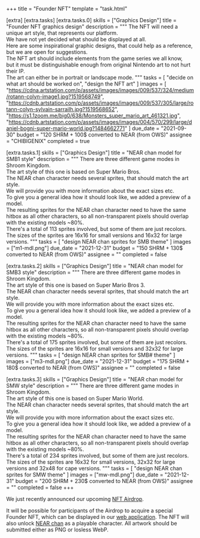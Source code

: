 +++
title = "Founder NFT"
template = "task.html"

[extra]
[extra.tasks]
[extra.tasks.0]
skills = ["Graphics Design"]
title = "Founder NFT graphics design"
description = """
The NFT will need a unique art style, that represents our platform. \
We have not yet decided what should be displayed at all. \
Here are some inspirational graphic designs, that could help as a reference, \
but we are open for suggestions. \
The NFT art should include elements from the game series we all know, \
but it must be distinguishable enough from original Nintendo art to not hurt their IP. \
The art can either be in portrait or landscape mode.
"""
tasks = [
  "decide on what art should be worked on",
  "design the NFT art"
]
images = [
  "https://cdna.artstation.com/p/assets/images/images/009/537/324/medium/rotann-colyn-image1.jpg?1519568749",
  "https://cdnb.artstation.com/p/assets/images/images/009/537/305/large/rotann-colyn-sylvain-sarrailh.jpg?1519568652",
  "https://s1.1zoom.me/big0/638/Monsters_super_mario_art_461321.jpg",
  "https://cdnb.artstation.com/p/assets/images/images/004/570/299/large/daniel-bogni-super-mario-world.jpg?1484662771"
]
due_date = "2021-09-30"
budget = "120 SHRM + 100$ converted to NEAR (from OWS)"
assignee = "CHIBIGENIX"
completed = true

[extra.tasks.1]
skills = ["Graphics Design"]
title = "NEAR chan model for SMB1 style"
description = """
There are three different game modes in Shroom Kingdom. \
The art style of this one is based on Super Mario Bros. \
The NEAR chan character needs several sprites, that should match the art style. \
We will provide you with more information about the exact sizes etc. \
To give you a general idea how it should look like, we added a preview of a model. \
The resulting sprites for the NEAR chan character need to have the same \
hitbox as all other characters, so all non-transparent pixels should overlap with the existing models ~80%. \
There's a total of 113 sprites involved, but some of them are just recolors. \
The sizes of the sprites are 16x16 for small versions and 16x32 for large versions.
"""
tasks = [
  "design NEAR chan sprites for SMB theme"
]
images = ["m1-mdl.png"]
due_date = "2021-12-31"
budget = "150 SHRM + 130$ converted to NEAR (from OWS)"
assignee = ""
completed = false

[extra.tasks.2]
skills = ["Graphics Design"]
title = "NEAR chan model for SMB3 style"
description = """
There are three different game modes in Shroom Kingdom. \
The art style of this one is based on Super Mario Bros 3. \
The NEAR chan character needs several sprites, that should match the art style. \
We will provide you with more information about the exact sizes etc. \
To give you a general idea how it should look like, we added a preview of a model. \
The resulting sprites for the NEAR chan character need to have the same \
hitbox as all other characters, so all non-transparent pixels should overlap with the existing models ~80%. \
There's a total of 175 sprites involved, but some of them are just recolors. \
The sizes of the sprites are 16x16 for small versions and 32x32 for large versions.
"""
tasks = [
  "design NEAR chan sprites for SMB# theme"
]
images = ["m3-mdl.png"]
due_date = "2021-12-31"
budget = "175 SHRM + 180$ converted to NEAR (from OWS)"
assignee = ""
completed = false

[extra.tasks.3]
skills = ["Graphics Design"]
title = "NEAR chan model for SMW style"
description = """
There are three different game modes in Shroom Kingdom. \
The art style of this one is based on Super Mario World. \
The NEAR chan character needs several sprites, that should match the art style. \
We will provide you with more information about the exact sizes etc. \
To give you a general idea how it should look like, we added a preview of a model. \
The resulting sprites for the NEAR chan character need to have the same \
hitbox as all other characters, so all non-transparent pixels should overlap with the existing models ~80%. \
There's a total of 234 sprites involved, but some of them are just recolors. \
The sizes of the sprites are 16x32 for small versions, 32x32 for large versions and 32x48 for cape versions.
"""
tasks = [
  "design NEAR chan sprites for SMW theme"
]
images = ["mw-mdl.png"]
due_date = "2021-12-31"
budget = "200 SHRM + 230$ converted to NEAR (from OWS)"
assignee = ""
completed = false
+++

We just recently announced our upcoming [NFT Airdrop](@/blog/2021-09-06-nft-airdrop.md).

It will be possible for participants of the Airdrop to acquire a special Founder NFT,
which can be displayed in our [web application](https://app.shroomkingdom.net/).
The NFT will also unlock [NEAR chan](https://near-chan.github.io/) as a playable character.
All artwork should be submitted either as PNG or losless WebP.
